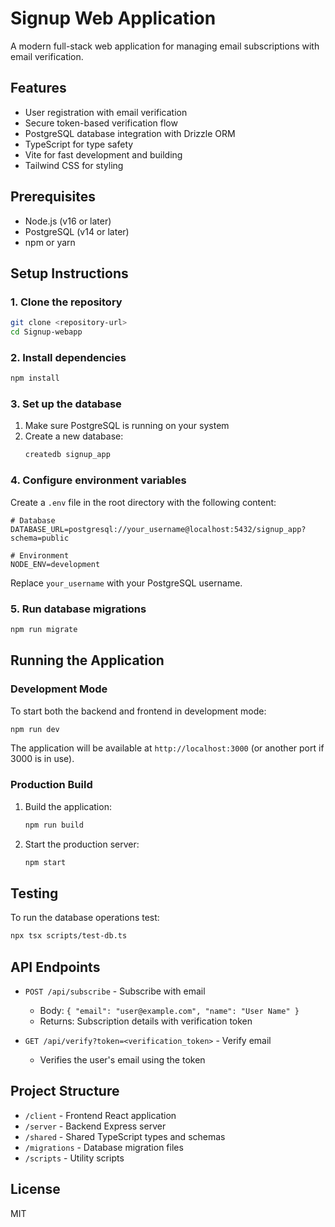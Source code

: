 # Signup Web Application

A modern full-stack web application for managing email subscriptions with email verification.

## Features

- User registration with email verification
- Secure token-based verification flow
- PostgreSQL database integration with Drizzle ORM
- TypeScript for type safety
- Vite for fast development and building
- Tailwind CSS for styling

## Prerequisites

- Node.js (v16 or later)
- PostgreSQL (v14 or later)
- npm or yarn

## Setup Instructions

### 1. Clone the repository

```bash
git clone <repository-url>
cd Signup-webapp
```

### 2. Install dependencies

```bash
npm install
```

### 3. Set up the database

1. Make sure PostgreSQL is running on your system
2. Create a new database:
   ```bash
   createdb signup_app
   ```

### 4. Configure environment variables

Create a `.env` file in the root directory with the following content:

```env
# Database
DATABASE_URL=postgresql://your_username@localhost:5432/signup_app?schema=public

# Environment
NODE_ENV=development
```

Replace `your_username` with your PostgreSQL username.

### 5. Run database migrations

```bash
npm run migrate
```

## Running the Application

### Development Mode

To start both the backend and frontend in development mode:

```bash
npm run dev
```

The application will be available at `http://localhost:3000` (or another port if 3000 is in use).

### Production Build

1. Build the application:
   ```bash
   npm run build
   ```

2. Start the production server:
   ```bash
   npm start
   ```

## Testing

To run the database operations test:

```bash
npx tsx scripts/test-db.ts
```

## API Endpoints

- `POST /api/subscribe` - Subscribe with email
  - Body: `{ "email": "user@example.com", "name": "User Name" }`
  - Returns: Subscription details with verification token

- `GET /api/verify?token=<verification_token>` - Verify email
  - Verifies the user's email using the token

## Project Structure

- `/client` - Frontend React application
- `/server` - Backend Express server
- `/shared` - Shared TypeScript types and schemas
- `/migrations` - Database migration files
- `/scripts` - Utility scripts

## License

MIT
